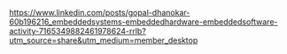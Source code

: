 https://www.linkedin.com/posts/gopal-dhanokar-60b196216_embeddedsystems-embeddedhardware-embeddedsoftware-activity-7165349882461978624-rrlb?utm_source=share&utm_medium=member_desktop
